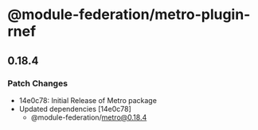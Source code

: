 # @module-federation/metro-plugin-rnef

## 0.18.4

### Patch Changes

- 14e0c78: Initial Release of Metro package
- Updated dependencies [14e0c78]
  - @module-federation/metro@0.18.4
